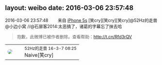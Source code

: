 layout: weibo
date: 2016-03-06 23:57:48
---
<meta name="referrer" content="no-referrer" />

2016-03-06 23:57:48  &nbsp;&nbsp;&nbsp;&nbsp;&nbsp;&nbsp; 来自 <a href="sinaweibo://customweibosource" rel="nofollow">iPhone 5s</a>
[笑cry][笑cry][笑cry]@52Hz的走兽 @小边小窝  //@石扉客2014:太恶搞了，诸葛的字幕忘了抹去哈
>  抱歉，此微博已被作者删除。查看帮助：http://t.cn/Rfd3rQV

<table style="width: 100%;">
  <tr>
    <td style="width: 40px;"><img style="border-radius:50%" src="https://tva4.sinaimg.cn/crop.0.0.180.180.50/8beaf773jw1e8qgp5bmzyj2050050aa8.jpg?KID=imgbed,tva&Expires=1624464116&ssig=qGNpcaCd4d"></td>
    <td colspan="2"><small>52Hz的走兽 16-3-7 08:25</small><br/>Naive[笑cry]</td>
  </tr>
</table>
